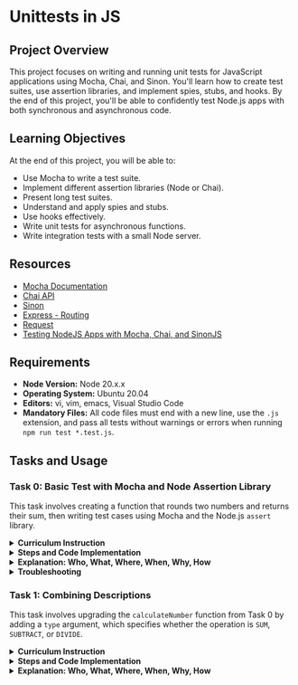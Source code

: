 # Unittests in JS

## Project Overview
This project focuses on writing and running unit tests for JavaScript applications using Mocha, Chai, and Sinon. You'll learn how to create test suites, use assertion libraries, and implement spies, stubs, and hooks. By the end of this project, you'll be able to confidently test Node.js apps with both synchronous and asynchronous code.

## Learning Objectives
At the end of this project, you will be able to:
- Use Mocha to write a test suite.
- Implement different assertion libraries (Node or Chai).
- Present long test suites.
- Understand and apply spies and stubs.
- Use hooks effectively.
- Write unit tests for asynchronous functions.
- Write integration tests with a small Node server.


## Resources
- [Mocha Documentation](https://mochajs.org/)
- [Chai API](https://www.chaijs.com/api/)
- [Sinon](https://sinonjs.org/#get-started)
- [Express - Routing](https://expressjs.com/en/guide/routing.html)
- [Request](https://www.npmjs.com/package/request)
- [Testing NodeJS Apps with Mocha, Chai, and SinonJS](https://www.digitalocean.com/community)

## Requirements
- **Node Version:** Node 20.x.x
- **Operating System:** Ubuntu 20.04
- **Editors:** vi, vim, emacs, Visual Studio Code
- **Mandatory Files:** All code files must end with a new line, use the `.js` extension, and pass all tests without warnings or errors when running `npm run test *.test.js`.


## Tasks and Usage


### Task 0: Basic Test with Mocha and Node Assertion Library

This task involves creating a function that rounds two numbers and returns their sum, then writing test cases using Mocha and the Node.js `assert` library.

<details>
  <summary><strong>Curriculum Instruction</strong></summary>

- Install Mocha using npm.
- Set up a script in your `package.json` to quickly run Mocha using `npm test`.
- You have to use `assert`.
- Create a new file named `0-calcul.js`:
  - Create a function named `calculateNumber` that accepts two arguments (numbers `a` and `b`).
  - The function should round `a` and `b` and return the sum.
- Create a file `0-calcul.test.js` that contains test cases for this function.
  - You can assume `a` and `b` are always numbers.
  - Tests should verify behavior around the “rounded” part.
- You should be able to run the test suite using `npm test 0-calcul.test.js`.
- Every test should pass without any warnings.

</details>

<details>
  <summary><strong>Steps and Code Implementation</strong></summary>

1. **Create `package.json`:**

   Before installing Mocha, initialize the `package.json` file:

   ```bash
   npm init -y
   ```

   This command sets up the `package.json` file, allowing you to install Mocha successfully.

2. **Install Mocha:**

   Once `package.json` is set up, install Mocha as a development dependency:

   ```bash
   npm install mocha --save-dev
   ```

3. **Update `package.json` to Include a Test Script:**

   Add the test script to your `package.json` file:

   ```json
   {
     "scripts": {
       "test": "mocha"
     }
   }
   ```

4. **Create `0-calcul.js`:**
   
   Write the function `calculateNumber` that rounds two numbers and returns their sum:

   ```javascript
   function calculateNumber(a, b) {
     return Math.round(a) + Math.round(b);
   }

   module.exports = calculateNumber;
   ```

5. **Create `0-calcul.test.js`:**

   Write the test cases for the `calculateNumber` function using the Node.js `assert` module:

   ```javascript
   const assert = require('assert');
   const calculateNumber = require('./0-calcul');

   describe('calculateNumber', () => {
     it('should return 4 when a = 1 and b = 3', () => {
       assert.strictEqual(calculateNumber(1, 3), 4);
     });

     it('should return 5 when a = 1 and b = 3.7', () => {
       assert.strictEqual(calculateNumber(1, 3.7), 5);
     });

     it('should return 5 when a = 1.2 and b = 3.7', () => {
       assert.strictEqual(calculateNumber(1.2, 3.7), 5);
     });

     it('should return 6 when a = 1.5 and b = 3.7', () => {
       assert.strictEqual(calculateNumber(1.5, 3.7), 6);
     });

     it('should round only the second number when necessary', () => {
       assert.strictEqual(calculateNumber(2, 3.2), 5); // b = 3.2 rounds to 3, 2 + 3 = 5
     });
   });
   ```

6. **Run the Test:**

   To run the test suite, use the following command:

   ```bash
   npm test 0-calcul.test.js
   ```

   **Expected Output:**

   ```bash
    unittests_in_js@1.0.0 test
    mocha 0-calcul.test.js

    calculateNumber
      ✔ return 4 when a = 1 and b = 3
      ✔ return 5 when a = 1 and b = 3.7
      ✔ return 5 when a = 1.2 and b = 3.7
      ✔ return 6 when a = 1.5 and b = 3.7
      ✔ round only the second number when necessary

    5 passing (3ms)
   ```

</details>

<details>
  <summary><strong>Explanation: Who, What, Where, When, Why, How</strong></summary>

- **What:** This task involves creating a function called `calculateNumber` that rounds two input numbers and returns their sum. We also wrote unit tests using Mocha and Node's `assert` library.
- **Where:** The function is defined in `0-calcul.js`, and the test cases are in `0-calcul.test.js`.
- **Why:** This task demonstrates how to write simple functions, use rounding, and test them using Mocha and `assert`.
- **How:** The numbers are rounded using `Math.round()`, and their sum is returned. The test cases use `assert.strictEqual()` to check if the results are correct.
- **Who:** This task is important for developers learning how to set up and run tests in Node.js using Mocha and assertion libraries.
- **When:** The tests are run every time the test command (`npm test 0-calcul.test.js`) is executed, ensuring that the function behaves correctly in various cases.

</details>

<details>
  <summary><strong>Troubleshooting</strong></summary>

- **Issue:** Tests were passing, but the checker indicated that the test suite was missing a specific test case for rounding only the second number.
  
  - **Solution:** Added a test case to check that when only the second number (`b`) is rounded, the function still behaves as expected. This test case specifically rounds the second number and verifies the result:

    ```javascript
    it('should round only the second number when necessary', () => {
      assert.strictEqual(calculateNumber(2, 3.2), 5); // b = 3.2 rounds to 3, 2 + 3 = 5
    });
    ```

</details>

### Task 1: Combining Descriptions

This task involves upgrading the `calculateNumber` function from Task 0 by adding a `type` argument, which specifies whether the operation is `SUM`, `SUBTRACT`, or `DIVIDE`.

<details>
  <summary><strong>Curriculum Instruction</strong></summary>

- Create a new file named `1-calcul.js` and modify the previous function:
  - Add a new argument `type` which can be `SUM`, `SUBTRACT`, or `DIVIDE`.
  - For `SUM`, round the two numbers and add them.
  - For `SUBTRACT`, round the two numbers and subtract the second from the first.
  - For `DIVIDE`, round the two numbers and divide the first by the second. If the second number is `0` (after rounding), return the string `"Error"`.
  
- Create a file `1-calcul.test.js` with test cases that verify each operation, including edge cases.

- You should be able to run the test suite using `npm test 1-calcul.test.js`, and all tests should pass without any warnings or errors.

</details>

<details>
  <summary><strong>Steps and Code Implementation</strong></summary>

1. **Create `1-calcul.js`:**

   Modify the `calculateNumber` function to handle `SUM`, `SUBTRACT`, and `DIVIDE`:

   ```javascript
   function calculateNumber(type, a, b) {
     const roundedA = Math.round(a);
     const roundedB = Math.round(b);

     if (type === 'SUM') {
       return roundedA + roundedB;
     } else if (type === 'SUBTRACT') {
       return roundedA - roundedB;
     } else if (type === 'DIVIDE') {
       if (roundedB === 0) {
         return 'Error';
       }
       return roundedA / roundedB;
     }
   }

   module.exports = calculateNumber;
   ```

2. **Create `1-calcul.test.js`:**

   Write test cases to verify the behavior of `calculateNumber` for `SUM`, `SUBTRACT`, `DIVIDE`, and edge cases like division by zero:

   ```javascript
   const assert = require('assert');
   const calculateNumber = require('./1-calcul');

   describe('calculateNumber', () => {
     it('return 6 when type is SUM and a = 1.4, b = 4.5', () => {
       assert.strictEqual(calculateNumber('SUM', 1.4, 4.5), 6);
     });

     it('return -4 when type is SUBTRACT and a = 1.4, b = 4.5', () => {
       assert.strictEqual(calculateNumber('SUBTRACT', 1.4, 4.5), -4);
     });

     it('return 0.2 when type is DIVIDE and a = 1.4, b = 4.5', () => {
       assert.strictEqual(calculateNumber('DIVIDE', 1.4, 4.5), 0.2);
     });

     it('return "Error" when type is DIVIDE and b = 0', () => {
       assert.strictEqual(calculateNumber('DIVIDE', 1.4, 0), 'Error');
     });
   });
   ```

3. **Run the Test:**

   Run the test suite using the following command:

   ```bash
   npm test 1-calcul.test.js
   ```

   **Expected Output:**

   ```bash
   calculateNumber
     ✔ return 6 when type is SUM and a = 1.4, b = 4.5
     ✔ return -4 when type is SUBTRACT and a = 1.4, b = 4.5
     ✔ return 0.2 when type is DIVIDE and a = 1.4, b = 4.5
     ✔ return "Error" when type is DIVIDE and b = 0

   4 passing (3ms)
   ```

</details>

<details>
  <summary><strong>Explanation: Who, What, Where, When, Why, How</strong></summary>

- **What:** This task enhances the `calculateNumber` function to perform different operations (`SUM`, `SUBTRACT`, or `DIVIDE`) based on the `type` argument. We also wrote test cases to ensure each operation behaves as expected.
- **Where:** The function is written in `1-calcul.js`, and the test cases are in `1-calcul.test.js`.
- **Why:** This task demonstrates how to extend the functionality of an existing function and test for different behaviors and edge cases.
- **How:** The numbers are rounded using `Math.round()`, and then the appropriate operation is performed based on the `type` argument. The test cases use `assert.strictEqual()` to verify the correct outputs.
- **Who:** This task is relevant for anyone learning how to write and test more complex JavaScript functions.
- **When:** The tests can be run at any time using the command `npm test 1-calcul.test.js`.

</details>


